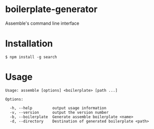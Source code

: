 boilerplate-generator
=====================
Assemble's command line interface

Installation
============
```shell
$ npm install -g search
```

Usage
=====
```shell
Usage: assemble [options] <boilerplate> [path ...]

Options:

  -h, --help         output usage information
  -v, --version      output the version number
  -b, --boilerplate  Generate assemble boilerplate <name>
  -d, --directory    Destination of generated boilerplate <path>
```
